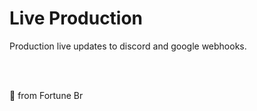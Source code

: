# Live Production

Production live updates to discord and google webhooks. 

</br>
</br>

:blue_heart: from Fortune Br